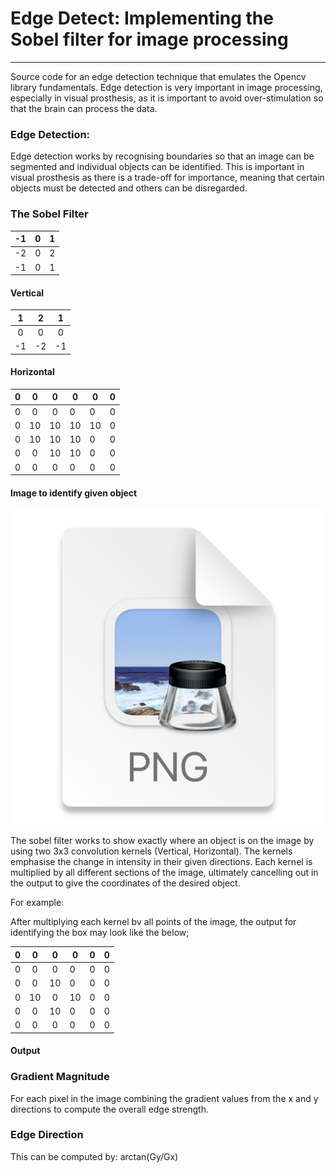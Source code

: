 # Edge Detect: Implementing the Sobel filter for image processing

---

Source code for an edge detection technique that emulates the Opencv library fundamentals. Edge detection is very important in image processing, especially in visual prosthesis, as it is important to avoid over-stimulation so that the brain can process the data. 

### Edge Detection: 

Edge detection works by recognising boundaries so that an image can be segmented and individual objects can be identified. This is important in visual prosthesis as there is a trade-off for importance, meaning that certain objects must be detected and others can be disregarded. 

### The Sobel Filter

| -1  |  0  |  1  |      
|:---:|:---:|:---:|
| -2  |  0  |  2  |
| -1  |  0  |  1  |

#### Vertical


|  1  |  2  |  1  |
|:---:|:---:|:---:|
|  0  |  0  |  0  |
| -1  | -2  | -1  |

#### Horizontal


|  0  |  0  |  0  | 0   | 0   | 0   |
|:---:|:---:|:---:|-----|-----|-----|
|  0  |  0  |  0  | 0   | 0   | 0   |
|  0  | 10  | 10  | 10  | 10  | 0   |
|  0  | 10  | 10  | 10  | 0   | 0   |
|  0  |  0  | 10  | 10  | 0   | 0   |
|  0  |  0  |  0  | 0   | 0   |  0  |

#### Image to identify given object

![img.png](img.png)


The sobel filter works to show exactly where an object is on the image by using two 3x3 convolution kernels (Vertical, Horizontal). The kernels emphasise the change in intensity in their given directions. 
Each kernel is multiplied by all different sections of the image, ultimately cancelling out in the output to give the coordinates of the desired object. 

For example: 

After multiplying each kernel bv all points of the image, the output for identifying the box may look like the below; 



|  0  |  0  |  0  | 0   | 0   | 0   |
|:---:|:---:|:---:|-----|-----|-----|
|  0  |  0  |  0  | 0   | 0   | 0   |
|  0  |  0  | 10  | 0   | 0   | 0   |
|  0  | 10  |  0  | 10  | 0   | 0   |
|  0  |  0  | 10  | 0   | 0   | 0   |
|  0  |  0  |  0  | 0   | 0   |  0  |

#### Output

### Gradient Magnitude

For each pixel in the image combining the gradient values from the x and y directions to compute the overall edge strength. 


### Edge Direction 

This can be computed by: arctan(Gy/Gx)